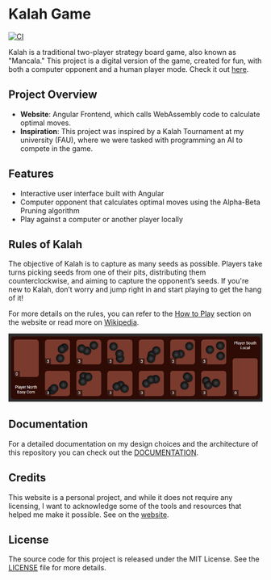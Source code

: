 # Kalah Game

[![CI](https://github.com/Sungonogi/kalah/actions/workflows/ci.yml/badge.svg)](https://github.com/Sungonogi/kalah/actions/workflows/ci.yml)


Kalah is a traditional two-player strategy board game, also known as "Mancala." This project is a digital version of the game, created for fun, with both a computer opponent and a human player mode. Check it out [here](https://sungonogi.github.io/kalah/).

## Project Overview

- **Website**: Angular Frontend, which calls WebAssembly code to calculate optimal moves.
- **Inspiration**: This project was inspired by a Kalah Tournament at my university (FAU), where we were tasked with programming an AI to compete in the game.

## Features

- Interactive user interface built with Angular
- Computer opponent that calculates optimal moves using the Alpha-Beta Pruning algorithm
- Play against a computer or another player locally


## Rules of Kalah

The objective of Kalah is to capture as many seeds as possible. Players take turns picking seeds from one of their pits, distributing them counterclockwise, and aiming to capture the opponent’s seeds. If you're new to Kalah, don’t worry and jump right in and start playing to get the hang of it!

For more details on the rules, you can refer to the [How to Play](https://sungonogi.github.io/kalah/tutorial) section on the website or read more on [Wikipedia](https://en.wikipedia.org/wiki/Kalah).

![alt text](assets/image-1.png)


## Documentation

For a detailed documentation on my design choices and the architecture of this repository you can check out the [DOCUMENTATION](DOCUMENTATION.md).

## Credits

This website is a personal project, and while it does not require any licensing, I want to acknowledge some of the tools and resources that helped me make it possible. See on the [website](https://sungonogi.github.io/kalah/credits).


## License

The source code for this project is released under the MIT License. See the [LICENSE](LICENSE) file for more details.

